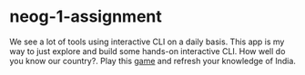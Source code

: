 # neog-1-assignment

We see a lot of tools using interactive CLI on a daily basis.
This app is my way to just explore and build some hands-on interactive CLI.
How well do you know our country?.
Play this [game](https://repl.it/@hntejas/neog-1-assignment?embed=1&output=1) and refresh your knowledge of India.
